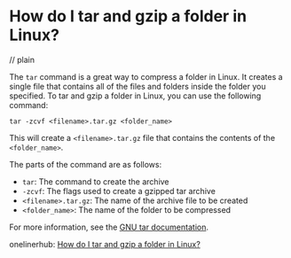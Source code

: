 # How do I tar and gzip a folder in Linux?
// plain

The `tar` command is a great way to compress a folder in Linux. It creates a single file that contains all of the files and folders inside the folder you specified. To tar and gzip a folder in Linux, you can use the following command:

```
tar -zcvf <filename>.tar.gz <folder_name>
```

This will create a `<filename>.tar.gz` file that contains the contents of the `<folder_name>`.

The parts of the command are as follows:

* `tar`: The command to create the archive
* `-zcvf`: The flags used to create a gzipped tar archive
* `<filename>.tar.gz`: The name of the archive file to be created
* `<folder_name>`: The name of the folder to be compressed

For more information, see the [GNU tar documentation](https://www.gnu.org/software/tar/manual/html_node/tar_5.html).

onelinerhub: [How do I tar and gzip a folder in Linux?](https://onelinerhub.com/cli-tar/how-do-i-tar-and-gzip-a-folder-in-linux)